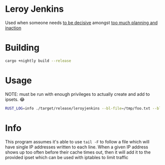 # Leroy Jenkins
Used when someone needs [to be decisive](https://www.youtube.com/watch?v=mLyOj_QD4a4) amongst [too much planning and inaction](https://www.youtube.com/watch?v=km5FAAQLUT8)

# Building
```sh
cargo +nightly build --release
```

# Usage
NOTE: must be run with enough privileges to actually create and add to ipsets. :joy:
```sh
RUST_LOG=info ./target/release/leroyjenkins --bl-file=/tmp/foo.txt --bl-ttl=20 --bl-threshold=100 --ipset-base-time=100 --ipset-ban-ttl=86400 --ipset-ipv6-name=leroy6 --ipset-ipv4-name=leroy4 --reporting-ip-time-period=1 --reporting-ban-time-period=1
```

# Info
This program assumes it's able to use `tail -F` to follow a file which will have single IP addresses written to each line. When a given IP address shows up too often before their cache times out, then it will add it to the provided ipset which can be used with iptables to limit traffic
